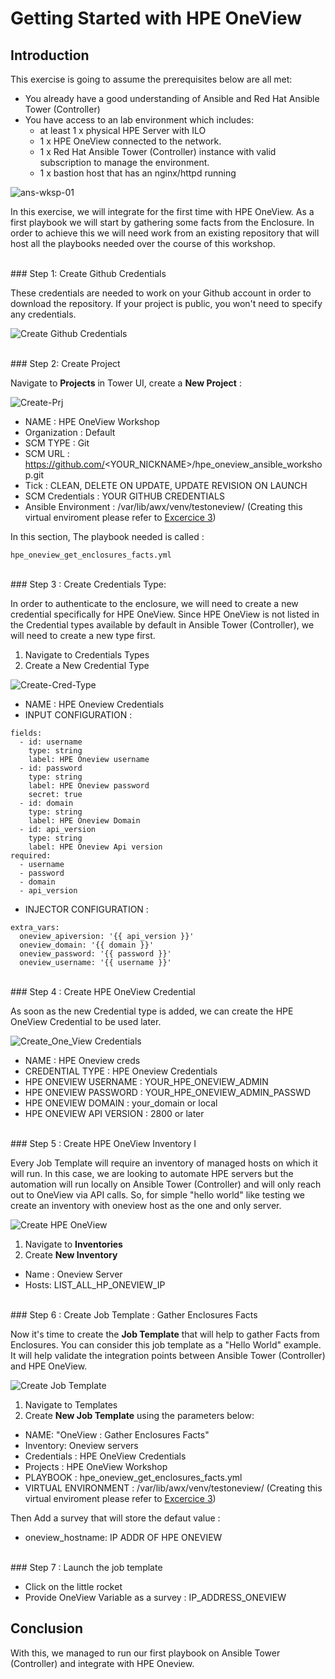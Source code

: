 # Getting Started with HPE OneView

## Introduction

This exercise is going to assume the prerequisites below are all met:

* You already have a good understanding of Ansible and Red Hat Ansible Tower (Controller)
* You have access to an lab environment which includes:
    * at least 1 x physical HPE Server with ILO 
    * 1 x HPE OneView connected to the network.
    * 1 x Red Hat Ansible Tower (Controller) instance with valid subscription to manage the environment.
    * 1 x bastion host that has an nginx/httpd running

![ans-wksp-01](/images/ansible-workshop-illustration-04.png)


In this exercise, we will integrate for the first time with HPE OneView. As a first playbook we will start by gathering some facts from the Enclosure.
In order to achieve this we will need work from an existing repository that will host all the playbooks needed over the course of this workshop.

<br>
### Step 1: Create Github Credentials

These credentials are needed to work on your Github account in order to download the repository. If your project is public, you won't need to specify any credentials.

![Create Github Credentials](/images/create-github-creds.png)

<br>
### Step 2: Create Project

Navigate to **Projects** in Tower UI, create a **New Project** :

![Create-Prj](/images/create-prj.png)

* NAME : HPE OneView Workshop
* Organization : Default
* SCM TYPE : Git
* SCM URL : https://github.com/<YOUR_NICKNAME>/hpe_oneview_ansible_workshop.git
* Tick : CLEAN, DELETE ON UPDATE, UPDATE REVISION ON LAUNCH
* SCM Credentials : YOUR GITHUB CREDENTIALS
* Ansible Environment : /var/lib/awx/venv/testoneview/  (Creating this virtual enviroment please refer to [Excercice 3](/excerices/virtual_environment.md))


In this section, The playbook needed is called :

```
hpe_oneview_get_enclosures_facts.yml
```

<br>
### Step 3 : Create Credentials Type:

In order to authenticate to the enclosure, we will need to create a new credential specifically for HPE OneView. Since HPE OneView is not listed in the Credential types available by default in Ansible Tower (Controller), we will need to create a new type first.

1. Navigate to Credentials Types
2. Create a New Credential Type

![Create-Cred-Type](/images/create-creds-type.png)

* NAME : HPE Oneview Credentials
* INPUT CONFIGURATION :
```
fields:
  - id: username
    type: string
    label: HPE Oneview username
  - id: password
    type: string
    label: HPE Oneview password
    secret: true
  - id: domain
    type: string
    label: HPE Oneview Domain
  - id: api_version
    type: string
    label: HPE Oneview Api version
required:
  - username
  - password
  - domain
  - api_version
```
* INJECTOR CONFIGURATION :
```
extra_vars:
  oneview_apiversion: '{{ api_version }}'
  oneview_domain: '{{ domain }}'
  oneview_password: '{{ password }}'
  oneview_username: '{{ username }}'
```
<br>
### Step 4 : Create HPE OneView Credential

As soon as the new Credential type is added, we can create the HPE OneView Credential to be used later.

![Create_One_View Credentials](/images/create-oneview-creds.png)


* NAME : HPE Oneview creds
* CREDENTIAL TYPE : HPE Oneview Credentials
* HPE ONEVIEW USERNAME : YOUR_HPE_ONEVIEW_ADMIN
* HPE ONEVIEW PASSWORD : YOUR_HPE_ONEVIEW_ADMIN_PASSWD
* HPE ONEVIEW DOMAIN : your_domain or local
* HPE ONEVIEW API VERSION : 2800 or later
<br>
### Step 5 : Create HPE OneView Inventory I

Every Job Template will require an inventory of managed hosts on which it will run. In this case, we are looking to automate HPE servers but the automation will run locally on Ansible Tower (Controller) and will only reach out to OneView via API calls. So, for simple "hello world" like testing we create an inventory with oneview host as the one and only server.

![Create HPE OneView](/images/create-inv.png)

1. Navigate to **Inventories**
2. Create **New Inventory**
* Name : Oneview Server
* Hosts: LIST_ALL_HP_ONEVIEW_IP

<br>
### Step 6 : Create Job Template : Gather Enclosures Facts
   
Now it's time to create the **Job Template** that will help to gather Facts from Enclosures. You can consider this job template as a "Hello World" example. It will help validate the integration points between Ansible Tower (Controller) and HPE OneView.
 
![Create Job Template](/images/create-enclo-job-template.png)

1. Navigate to Templates
2. Create **New Job Template** using the parameters below:

* NAME: "OneView :  Gather Enclosures Facts"
* Inventory: Oneview servers
* Credentials : HPE OneView Credentials
* Projects : HPE OneView Workshop
* PLAYBOOK : hpe_oneview_get_enclosures_facts.yml
* VIRTUAL ENVIRONMENT : /var/lib/awx/venv/testoneview/  (Creating this virtual enviroment please refer to [Excercice 3](/excerices/virtual_environment.md))

Then Add a survey that will store the defaut value :

* oneview_hostname: IP ADDR OF HPE ONEVIEW
<br>
### Step 7 : Launch the job template

* Click on the little rocket
* Provide OneView Variable as a survey : IP_ADDRESS_ONEVIEW


## Conclusion

With this, we managed to run our first playbook on Ansible Tower (Controller) and integrate with HPE Oneview.
